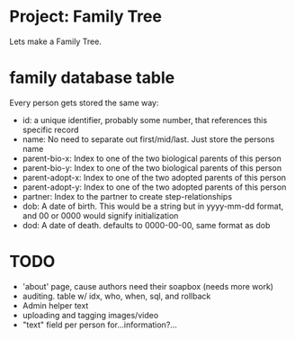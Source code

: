# Project: Family Tree

Lets make a Family Tree.

# family database table

Every person gets stored the same way:

- id: a unique identifier, probably some number, that references this specific record
- name: No need to separate out first/mid/last. Just store the persons name
- parent-bio-x: Index to one of the two biological parents of this person
- parent-bio-y: Index to one of the two biological parents of this person
- parent-adopt-x: Index to one of the two adopted parents of this person
- parent-adopt-y: Index to one of the two adopted parents of this person
- partner: Index to the partner to create step-relationships
- dob: A date of birth. This would be a string but in yyyy-mm-dd format, and 00 or 0000 would signify initialization
- dod: A date of death. defaults to 0000-00-00, same format as dob

# TODO

- 'about' page, cause authors need their soapbox (needs more work)
- auditing. table w/ idx, who, when, sql, and rollback
- Admin helper text
- uploading and tagging images/video
- "text" field per person for...information?...
